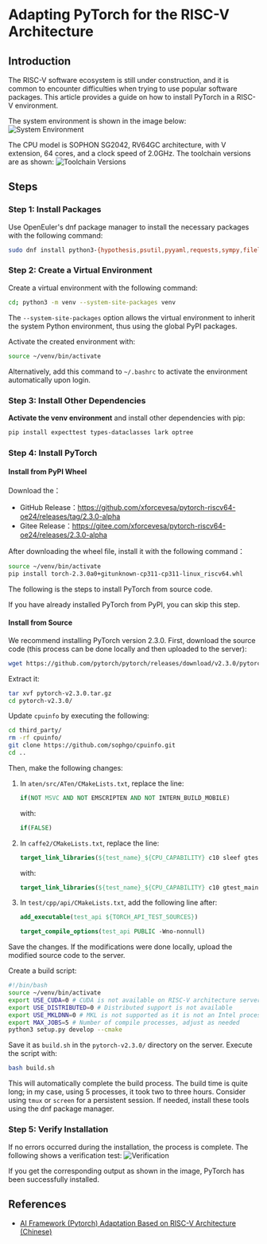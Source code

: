 # Adapting PyTorch for the RISC-V Architecture

## Introduction
The RISC-V software ecosystem is still under construction, and it is common to encounter difficulties when trying to use popular software packages. This article provides a guide on how to install PyTorch in a RISC-V environment.

The system environment is shown in the image below:
![System Environment](https://img-blog.csdnimg.cn/direct/0d8af7fa06064de7a3ddfc25abf356c6.png)

The CPU model is SOPHON SG2042, RV64GC architecture, with V extension, 64 cores, and a clock speed of 2.0GHz. The toolchain versions are as shown:
![Toolchain Versions](https://img-blog.csdnimg.cn/direct/2bf27850153048b99684c642edbc92bf.png#pic_center)

## Steps
### Step 1: Install Packages
Use OpenEuler's dnf package manager to install the necessary packages with the following command:
```bash
sudo dnf install python3-{hypothesis,psutil,pyyaml,requests,sympy,filelock,networkx,jinja2,fsspec,packaging,numpy,venv}
```

### Step 2: Create a Virtual Environment
Create a virtual environment with the following command:
```bash
cd; python3 -m venv --system-site-packages venv
```
The `--system-site-packages` option allows the virtual environment to inherit the system Python environment, thus using the global PyPI packages.

Activate the created environment with:
```bash
source ~/venv/bin/activate
```
Alternatively, add this command to `~/.bashrc` to activate the environment automatically upon login.

### Step 3: Install Other Dependencies
**Activate the venv environment** and install other dependencies with pip:
```bash
pip install expecttest types-dataclasses lark optree
```

### Step 4: Install PyTorch

#### Install from PyPI Wheel

Download the：

- GitHub Release：https://github.com/xforcevesa/pytorch-riscv64-oe24/releases/tag/2.3.0-alpha
- Gitee Release：https://gitee.com/xforcevesa/pytorch-riscv64-oe24/releases/2.3.0-alpha

After downloading the wheel file, install it with the following command：
```bash
source ~/venv/bin/activate
pip install torch-2.3.0a0+gitunknown-cp311-cp311-linux_riscv64.whl
```

The following is the steps to install PyTorch from source code.

If you have already installed PyTorch from PyPI, you can skip this step.


#### Install from Source

We recommend installing PyTorch version 2.3.0. First, download the source code (this process can be done locally and then uploaded to the server):
```bash
wget https://github.com/pytorch/pytorch/releases/download/v2.3.0/pytorch-v2.3.0.tar.gz
```
Extract it:
```bash
tar xvf pytorch-v2.3.0.tar.gz
cd pytorch-v2.3.0/
```
Update `cpuinfo` by executing the following:
```bash
cd third_party/
rm -rf cpuinfo/
git clone https://github.com/sophgo/cpuinfo.git
cd ..
```

Then, make the following changes:
1. In `aten/src/ATen/CMakeLists.txt`, replace the line:
    ```cmake
    if(NOT MSVC AND NOT EMSCRIPTEN AND NOT INTERN_BUILD_MOBILE)
    ```
    with:
    ```cmake
    if(FALSE)
    ```

2. In `caffe2/CMakeLists.txt`, replace the line:
    ```cmake
    target_link_libraries(${test_name}_${CPU_CAPABILITY} c10 sleef gtest_main)
    ```
    with:
    ```cmake
    target_link_libraries(${test_name}_${CPU_CAPABILITY} c10 gtest_main)
    ```

3. In `test/cpp/api/CMakeLists.txt`, add the following line after:
    ```cmake
    add_executable(test_api ${TORCH_API_TEST_SOURCES})
    ```
    ```cmake
    target_compile_options(test_api PUBLIC -Wno-nonnull)
    ```

Save the changes. If the modifications were done locally, upload the modified source code to the server.

Create a build script:
```bash
#!/bin/bash
source ~/venv/bin/activate
export USE_CUDA=0 # CUDA is not available on RISC-V architecture servers
export USE_DISTRIBUTED=0 # Distributed support is not available
export USE_MKLDNN=0 # MKL is not supported as it is not an Intel processor
export MAX_JOBS=5 # Number of compile processes, adjust as needed
python3 setup.py develop --cmake
```
Save it as `build.sh` in the `pytorch-v2.3.0/` directory on the server. Execute the script with:
```bash
bash build.sh
```
This will automatically complete the build process. The build time is quite long; in my case, using 5 processes, it took two to three hours. Consider using `tmux` or `screen` for a persistent session. If needed, install these tools using the dnf package manager.

### Step 5: Verify Installation
If no errors occurred during the installation, the process is complete. The following shows a verification test:
![Verification](https://img-blog.csdnimg.cn/direct/081e154746d44a45bd7e263ecc494818.png)

If you get the corresponding output as shown in the image, PyTorch has been successfully installed.

## References
- [AI Framework (Pytorch) Adaptation Based on RISC-V Architecture (Chinese)](https://blog.csdn.net/m0_49267873/article/details/135670989)